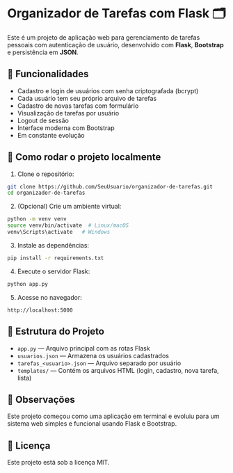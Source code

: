 # Organizador de Tarefas com Flask 🗂️

Este é um projeto de aplicação web para gerenciamento de tarefas pessoais com autenticação de usuário, desenvolvido com **Flask**, **Bootstrap** e persistência em **JSON**.

## 🔧 Funcionalidades

- Cadastro e login de usuários com senha criptografada (bcrypt)
- Cada usuário tem seu próprio arquivo de tarefas
- Cadastro de novas tarefas com formulário
- Visualização de tarefas por usuário
- Logout de sessão
- Interface moderna com Bootstrap
- Em constante evolução

## 🚀 Como rodar o projeto localmente

1. Clone o repositório:

```bash
git clone https://github.com/SeuUsuario/organizador-de-tarefas.git
cd organizador-de-tarefas
```

2. (Opcional) Crie um ambiente virtual:

```bash
python -m venv venv
source venv/bin/activate  # Linux/macOS
venv\Scripts\activate   # Windows
```

3. Instale as dependências:

```bash
pip install -r requirements.txt
```

4. Execute o servidor Flask:

```bash
python app.py
```

5. Acesse no navegador:

```
http://localhost:5000
```

## 📁 Estrutura do Projeto

- `app.py` — Arquivo principal com as rotas Flask
- `usuarios.json` — Armazena os usuários cadastrados
- `tarefas_<usuario>.json` — Arquivo separado por usuário
- `templates/` — Contém os arquivos HTML (login, cadastro, nova tarefa, lista)

## 📌 Observações

Este projeto começou como uma aplicação em terminal e evoluiu para um sistema web simples e funcional usando Flask e Bootstrap.

## 📜 Licença

Este projeto está sob a licença MIT.
